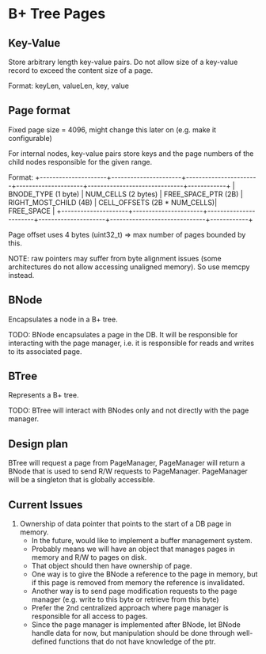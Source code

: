 # B+ Tree Pages

## Key-Value
Store arbitrary length key-value pairs.
Do not allow size of a key-value record to exceed the content size of a page.

Format: keyLen, valueLen, key, value


## Page format
Fixed page size = 4096, might change this later on (e.g. make it configurable)

For internal nodes, key-value pairs store keys and the page numbers of the child nodes responsible
for the given range.

Format:
+---------------------+----------------------+-----------------------+---------------------+------------------------------+------------+
| BNODE_TYPE (1 byte) | NUM_CELLS (2 bytes) | FREE_SPACE_PTR (2B)  | RIGHT_MOST_CHILD (4B) | CELL_OFFSETS (2B * NUM_CELLS)| FREE_SPACE |
+---------------------+----------------------+-----------------------+---------------------+------------------------------+------------+

Page offset uses 4 bytes (uint32_t) => max number of pages bounded by this.

NOTE: raw pointers may suffer from byte alignment issues (some architectures do not allow accessing unaligned memory). So use memcpy instead.

## BNode
Encapsulates a node in a B+ tree.

TODO: BNode encapsulates a page in the DB. It will be responsible for interacting with the page manager, i.e. it is responsible for reads and writes to its associated page.

## BTree
Represents a B+ tree.

TODO: BTree will interact with BNodes only and not directly with the page manager.

## Design plan
BTree will request a page from PageManager, PageManager will return a BNode that is used to send R/W requests to PageManager.
PageManager will be a singleton that is globally accessible.


## Current Issues
1. Ownership of data pointer that points to the start of a DB page in memory.
	- In the future, would like to implement a buffer management system.
	- Probably means we will have an object that manages pages in memory and R/W to pages on disk.
	- That object should then have ownership of page.
	- One way is to give the BNode a reference to the page in memory, but if this page is removed from memory the reference is invalidated.
	- Another way is to send page modification requests to the page manager (e.g. write to this byte or retrieve from this byte)
	- Prefer the 2nd centralized approach where page manager is responsible for all access to pages.
	- Since the page manager is implemented after BNode, let BNode handle data for now, but manipulation should be done through well-defined functions that do not have knowledge of the ptr.